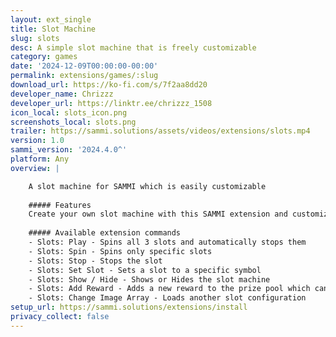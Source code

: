 ```yaml
---
layout: ext_single
title: Slot Machine
slug: slots
desc: A simple slot machine that is freely customizable
category: games
date: '2024-12-09T00:00:00-00:00'
permalink: extensions/games/:slug
download_url: https://ko-fi.com/s/7f2aa8dd20
developer_name: Chrizzz
developer_url: https://linktr.ee/chrizzz_1508
icon_local: slots_icon.png
screenshots_local: slots.png
trailer: https://sammi.solutions/assets/videos/extensions/slots.mp4
version: 1.0
sammi_version: '2024.4.0^'
platform: Any
overview: |

    A slot machine for SAMMI which is easily customizable
    
    ##### Features
    Create your own slot machine with this SAMMI extension and customize it however you want.
    
    ##### Available extension commands
    - Slots: Play - Spins all 3 slots and automatically stops them
    - Slots: Spin - Spins only specific slots
    - Slots: Stop - Stops the slot
    - Slots: Set Slot - Sets a slot to a specific symbol
    - Slots: Show / Hide - Shows or Hides the slot machine
    - Slots: Add Reward - Adds a new reward to the prize pool which can trigger an extension trigger
    - Slots: Change Image Array - Loads another slot configuration
setup_url: https://sammi.solutions/extensions/install
privacy_collect: false
---
```

